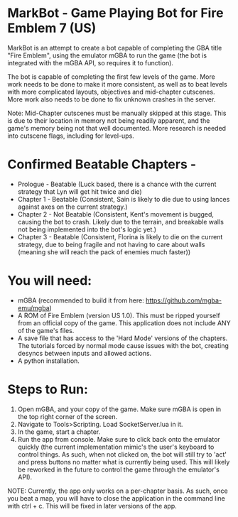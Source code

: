 # MarkBot - Game Playing Bot for Fire Emblem 7 (US)

MarkBot is an attempt to create a bot capable of completing the GBA title "Fire Emblem", using the emulator mGBA to run the game (the bot is integrated with the mGBA API, so requires it to function). 

The bot is capable of completing the first few levels of the game. More work needs to be done to make it more consistent, as well as to beat levels with more complicated layouts, objectives and mid-chapter cutscenes. More work also needs to be done to fix unknown crashes in the server. 

Note: Mid-Chapter cutscenes must be manually skipped at this stage. This is due to their location in memory not being readily apparent, and the game's memory being not that well documented. More research is needed into cutscene flags, including for level-ups.

# Confirmed Beatable Chapters - 
- Prologue - Beatable (Luck based, there is a chance with the current strategy that Lyn will get hit twice and die)
- Chapter 1 - Beatable (Consistent, Sain is likely to die due to using lances against axes on the current strategy.)
- Chapter 2 - Not Beatable (Consistent, Kent's movement is bugged, causing the bot to crash. Likely due to the terrain, and breakable walls not being implemented into the bot's logic yet.)
- Chapter 3 - Beatable (Consistent, Florina is likely to die on the current strategy, due to being fragile and not having to care about walls (meaning she will reach the pack of enemies much faster))

# You will need:

- mGBA (recommended to build it from here: https://github.com/mgba-emu/mgba)
- A ROM of Fire Emblem (version US 1.0). This must be ripped yourself from an official copy of the game. This application does not include ANY of the game's files.
- A save file that has access to the 'Hard Mode' versions of the chapters. The tutorials forced by normal mode cause issues with the bot, creating desyncs between inputs and allowed actions.
- A python installation.

# Steps to Run:

1. Open mGBA, and your copy of the game. Make sure mGBA is open in the top right corner of the screen.
2. Navigate to Tools>Scripting. Load SocketServer.lua in it.
3. In the game, start a chapter.
4. Run the app from  console. Make sure to click back onto the emulator quickly (the current implementation mimic's the user's keyboard to control things. As such, when not clicked on, the bot will still try to 'act' and press buttons no matter what is currently being used. This will likely be reworked in the future to control the game through the emulator's API).

NOTE: Currently, the app only works on a per-chapter basis. As such, once you beat a map, you will have to close the application in the command line with ctrl + c. This will be fixed in later versions of the app.
